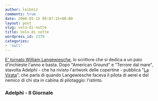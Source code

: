 ```yaml
---
author: leibniz
comments: true
date: 2006-05-15 09:07:15+00:00
layout: post
slug: volo-di-notte
title: Volo di notte
wordpress_id: 2179
categories:
- 'null'
---
```


[E' tornato William Langewiesche](http://www.ilgiornale.it/a.pic1?ID=89101), lo scrittore che si dedica a un paio d'inchieste l'anno e basta. Dopo "American Ground" e "Terrore dal mare", stavolta Adelphi - che ha rivisto l'artwork delle copertine - pubblica "[La Virata](http://www.adelphi.it/novita/244/2697/2698/2699/libri.asp?isbn=8845920712)", che parla di quando Langewiesche faceva il pilota di aerei e del nemico di chi sta in cabina di pilotaggio: l'istinto.


### Adelphi - Il Giornale
